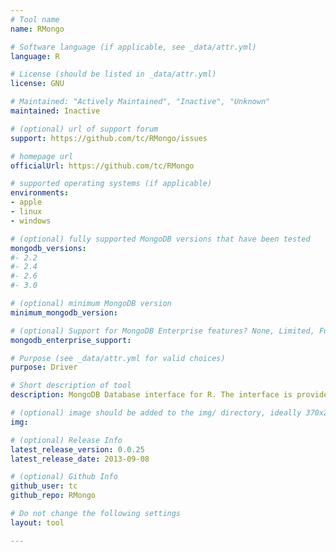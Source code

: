 ```yaml
---
# Tool name
name: RMongo

# Software language (if applicable, see _data/attr.yml)
language: R

# License (should be listed in _data/attr.yml)
license: GNU

# Maintained: "Actively Maintained", "Inactive", "Unknown"
maintained: Inactive

# (optional) url of support forum
support: https://github.com/tc/RMongo/issues

# homepage url
officialUrl: https://github.com/tc/RMongo

# supported operating systems (if applicable)
environments:
- apple
- linux
- windows

# (optional) fully supported MongoDB versions that have been tested
mongodb_versions:
#- 2.2
#- 2.4
#- 2.6
#- 3.0

# (optional) minimum MongoDB version
minimum_mongodb_version:

# (optional) Support for MongoDB Enterprise features? None, Limited, Full
mongodb_enterprise_support: 

# Purpose (see _data/attr.yml for valid choices)
purpose: Driver

# Short description of tool
description: MongoDB Database interface for R. The interface is provided via Java calls to the mongo-java-driver.

# (optional) image should be added to the img/ directory, ideally 370x200px
img: 

# (optional) Release Info
latest_release_version: 0.0.25
latest_release_date: 2013-09-08

# (optional) Github Info
github_user: tc
github_repo: RMongo

# Do not change the following settings
layout: tool

---
```

